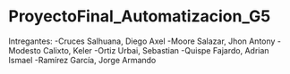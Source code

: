 # ProyectoFinal_Automatizacion_G5
Intregantes:
-Cruces Salhuana, Diego Axel
-Moore Salazar, Jhon Antony
-Modesto Calixto, Keler
-Ortiz Urbai, Sebastian
-Quispe Fajardo, Adrian Ismael
-Ramírez García, Jorge Armando
